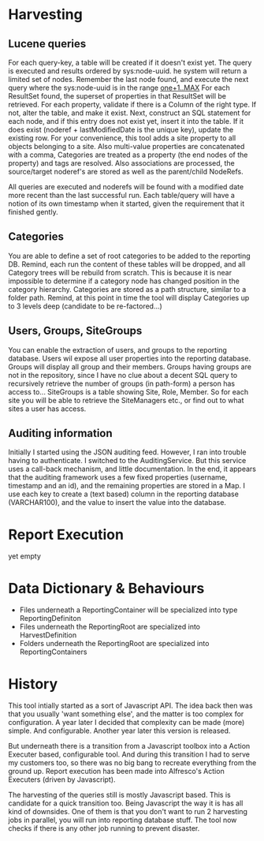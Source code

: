 

# Harvesting #
## Lucene queries ##
For each query-key, a table will be created if it doesn't exist yet. The query is executed and results ordered by sys:node-uuid. he system will return a limited set of nodes. Remember the last node found, and execute the next query where the sys:node-uuid is in the range [one+1..MAX](last.md)
For each ResultSet found, the superset of properties in that ResultSet will be retrieved. For each property, validate if there is a Column of the right type. If not, alter the table, and make it exist.
Next, construct an SQL statement for each node, and if this entry does not exist yet, insert it into the table. If it does exist (noderef + lastModifiedDate is the unique key), update the existing row.
For your convenience, this tool adds a site property to all objects belonging to a site. Also multi-value properties are concatenated with a comma, Categories are treated as a property (the end nodes of the property) and tags are resolved. Also associations are processed, the source/target noderef's are stored as well as the parent/child NodeRefs.

All queries are executed and noderefs will be found with a modified date more recent than the last successful run. Each table/query will have a notion of its own timestamp when it started, given the requirement that it finished gently.

## Categories ##
You are able to define a set of root categories to be added to the reporting DB. Remind, each run the content of these tables will be dropped, and all Category trees will be rebuild from scratch. This is because it is near impossible to determine if a category node has changed position in the category hierarchy. Categories are stored as a path structure, similar to a folder path. Remind, at this point in time the tool will display Categories up to 3 levels deep (candidate to be re-factored...)


## Users, Groups, SiteGroups ##
You can enable the extraction of users, and groups to the reporting database. Users wil expose all user properties into the reporting database. Groups will display all group and their members. Groups having groups are not in the repository, since I have no clue about a decent SQL query to recursively retrieve the number of groups (in path-form) a person has access to...
SiteGroups is a table showing Site, Role, Member. So for each site you will be able to retrieve the SiteManagers etc., or find out to what sites a user has access.

## Auditing information ##
Initially I started using the JSON auditing feed. However, I ran into trouble having to authenticate. I switched to the AuditingService. But this service uses a call-back mechanism, and little documentation. In the end, it appears that the auditing framework uses a few fixed properties (username, timestamp and an id), and the remaining properties are stored in a Map. I use each key to create a (text based) column in the reporting database (VARCHAR100), and the value to insert the value into the database.

# Report Execution #
yet empty

# Data Dictionary & Behaviours #
  * Files underneath a ReportingContainer will be specialized into type ReportingDefiniton
  * Files underneath the ReportingRoot are specialized into HarvestDefinition
  * Folders underneath the ReportingRoot are specialized into ReportingContainers

# History #
This tool intially started as a sort of Javascript API. The idea back then was that you usually 'want something else', and the matter is too complex for configuration. A year later I decided that complexity can be made (more) simple. And configurable. Another year later this version is released.

But underneath there is a transition from a Javascript toolbox into a Action Executer based, configurable tool. And during this transition I had to serve my customers too, so there was no big bang to recreate everything from the ground up. Report execution has been made into Alfresco's Action Executers (driven by Javascript).

The harvesting of the queries still is mostly Javascript based. This is candidate for a quick transition too. Being Javascript the way it is has all kind of downsides. One of them is that you don't want to run 2 harvesting jobs in parallel, you will run into reporting database stuff. The tool now checks if there is any other job running to prevent disaster.